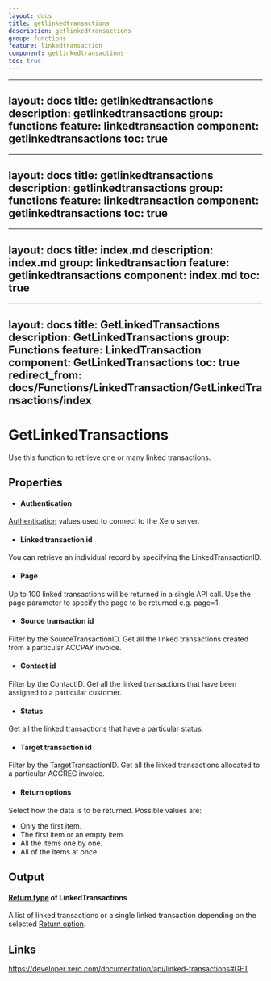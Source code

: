 ```yaml
---
layout: docs
title: getlinkedtransactions
description: getlinkedtransactions
group: functions
feature: linkedtransaction
component: getlinkedtransactions
toc: true
---
```

---
layout: docs
title: getlinkedtransactions
description: getlinkedtransactions
group: functions
feature: linkedtransaction
component: getlinkedtransactions
toc: true
---
---
layout: docs
title: getlinkedtransactions
description: getlinkedtransactions
group: functions
feature: linkedtransaction
component: getlinkedtransactions
toc: true
---
---
layout: docs
title: index.md
description: index.md
group: linkedtransaction
feature: getlinkedtransactions
component: index.md
toc: true
---
---
layout: docs
title: GetLinkedTransactions
description: GetLinkedTransactions
group: Functions
feature: LinkedTransaction
component: GetLinkedTransactions
toc: true
redirect_from: docs/Functions/LinkedTransaction/GetLinkedTransactions/index
---
GetLinkedTransactions
============

Use this function to retrieve one or many linked transactions.

Properties
----------

- #### Authentication
[Authentication](../../../Common/Authentication/Index.md) values used to connect to the Xero server.
- #### Linked transaction id
You can retrieve an individual record by specifying the LinkedTransactionID.
- #### Page
Up to 100 linked transactions will be returned in a single API call. Use the page parameter to specify the page to be returned e.g. page=1.
- #### Source transaction id
Filter by the SourceTransactionID. Get all the linked transactions created from a particular ACCPAY invoice.
- #### Contact id
Filter by the ContactID. Get all the linked transactions that have been assigned to a particular customer.
- #### Status
Get all the linked transactions that have a particular status.
- #### Target transaction id
Filter by the TargetTransactionID. Get all the linked transactions allocated to a particular ACCREC invoice.
- #### Return options
Select how the data is to be returned. Possible values are:
  * Only the first item.
  * The first item or an empty item. 
  * All the items one by one.
  * All of the items at once.


Output
-----
#### [Return type](#return-options) of LinkedTransactions
A list of linked transactions or a single linked transaction depending on the selected [Return option](#return-options).

Links
-----

https://developer.xero.com/documentation/api/linked-transactions#GET
